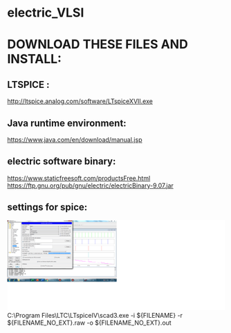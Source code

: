 # electric_VLSI

# DOWNLOAD THESE FILES AND INSTALL:
## LTSPICE :
http://ltspice.analog.com/software/LTspiceXVII.exe
## Java runtime environment:
https://www.java.com/en/download/manual.jsp
## electric software binary:
https://www.staticfreesoft.com/productsFree.html
https://ftp.gnu.org/pub/gnu/electric/electricBinary-9.07.jar
## settings for spice:
![spice_settings](https://github.com/Rayanfer32/electric_VLSI/raw/master/vlsi%20settings.png)
C:\Program Files\LTC\LTspiceIV\scad3.exe
-i ${FILENAME} -r ${FILENAME_NO_EXT}.raw -o ${FILENAME_NO_EXT}.out
